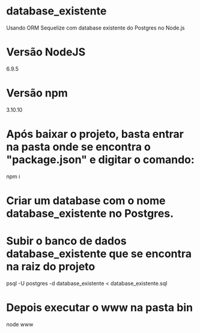 # database_existente
Usando ORM Sequelize com database existente do Postgres no Node.js
# Versão NodeJS
6.9.5
# Versão npm
3.10.10
# Após baixar o projeto, basta entrar na pasta onde se encontra o "package.json" e digitar o comando:
npm i
# Criar um database com o nome database_existente no Postgres.
# Subir o banco de dados database_existente que se encontra na raiz do projeto
psql -U postgres -d database_existente < database_existente.sql
# Depois executar o www na pasta bin
node www
